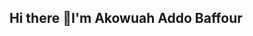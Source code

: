 ## Hi there 👋I'm Akowuah Addo Baffour

<!--
**Baffour738/Baffour738** is a ✨ _special_ ✨ repository because its `README.md` (this file) appears on your GitHub profile.

Here are some ideas to get you started:

- 🔭 I’m currently working on ...
- 🌱 I’m currently learning Frontend Web Development
- 👯 I’m looking to collaborate on a full stack project where I will bring the frontend to life
- 🤔 I’m looking for help with 
- 💬 Ask me about ...
- 📫 How to reach me: akowuahab@gmail.com
- 😄 Pronouns: ...
- ⚡ Fun fact: ...I like eating.
-->
